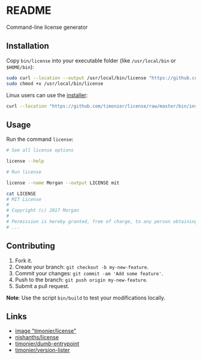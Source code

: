 # README

Command-line license generator

## Installation

Copy `bin/license` into your executable folder (like `/usr/local/bin` or `$HOME/bin`):

```sh
sudo curl --location --output /usr/local/bin/license "https://github.com/timonier/license/raw/master/bin/license"
sudo chmod +x /usr/local/bin/license
```

Linux users can use the [installer](https://github.com/timonier/license/blob/master/bin/installer):

```sh
curl --location "https://github.com/timonier/license/raw/master/bin/installer" | sudo sh -s -- install
```

## Usage

Run the command `license`:

```sh
# See all license options

license --help

# Run license

license --name Morgan --output LICENSE mit

cat LICENSE
# MIT License
#
# Copyright (c) 2017 Morgan
#
# Permission is hereby granted, free of charge, to any person obtaining a copy
# ...
```

## Contributing

1. Fork it.
2. Create your branch: `git checkout -b my-new-feature`.
3. Commit your changes: `git commit -am 'Add some feature'`.
4. Push to the branch: `git push origin my-new-feature`.
5. Submit a pull request.

__Note__: Use the script `bin/build` to test your modifications locally.

## Links

* [image "timonier/license"](https://hub.docker.com/r/timonier/license/)
* [nishanths/license](https://github.com/nishanths/license)
* [timonier/dumb-entrypoint](https://github.com/timonier/dumb-entrypoint)
* [timonier/version-lister](https://github.com/timonier/version-lister)
